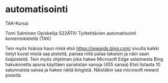 # automatisointi
TAK-Kurssi


Tomi Salminen
Opiskelija
S22ÄTIV
Työtehtävien automatisointi komentokielellä (TAK)

Tein myös lisäosa haun mikä etsii https://rewards.bing.com/ sivulta kaikki tietyt kuvat mistä saa pisteitä, painaa niitä palaa takaisin ja näin saan lisäpisteitä.
Tein myös ohjelman joka hakee Microsoft Edge selaimesta Bing hakukonetta apuna käyttäen sanalistan sanoja (455 sanaa) Etsii listasta 10 satunnaista sanaa ja hakee näitä bingistä. Näistäkin saa microsoft reward pisteitä.
